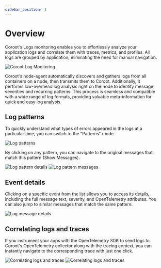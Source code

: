```yaml
---
sidebar_position: 1
---
```


# Overview

Coroot's Logs monitoring enables you to effortlessly analyze your application logs and correlate them with traces, metrics, and profiles. 
All logs are grouped by application, eliminating the need for manual navigation.

<img alt="Coroot Log Monitoring" src="/img/docs/logs/logs.png" class="card w-1200"/>

Coroot's node-agent automatically discovers and gathers logs from all containers on a node, then transmits them to Coroot. 
Additionally, it performs low-overhead log analysis right on the node to identify message severities and recurring patterns. 
This process is seamless and compatible with a wide range of log formats, providing valuable meta-information for quick and easy log analysis.

## Log patterns
To quickly understand what types of errors appeared in the logs at a particular time, you can switch to the "Patterns" mode.

<img alt="Log patterns" src="/img/docs/logs/patterns.png" class="card w-1200"/>

By clicking on any pattern, you can navigate to the original messages that match this pattern (Show Messages).

<img alt="Log pattern details" src="/img/docs/logs/pattern-details.png" class="card w-1200"/>

<img alt="Log pattern messages" src="/img/docs/logs/pattern-messages.png" class="card w-1200"/>

## Event details
Clicking on a specific event from the list allows you to access its details, including the full message text, severity, and OpenTelemetry attributes. You can also jump to similar messages that match the same pattern.

<img alt="Log message details" src="/img/docs/logs/message-details.png" class="card w-1200"/>

## Correlating logs and traces

If you instrument your apps with the OpenTelemetry SDK to send logs to Coroot's OpenTelemetry collector along with the tracing context, 
you can instantly navigate to the corresponding trace with just one click.

<img alt="Correlating logs and traces" src="/img/docs/logs/to-trace.png" class="card w-1200"/>

<img alt="Correlating logs and traces" src="/img/docs/logs/trace.png" class="card w-1200"/>
